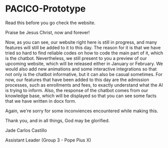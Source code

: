 # PACICO-Prototype

Read this before you go check the website.

Praise be Jesus Christ, now and forever!

Now, as you can see, our website right here is still in progress, and many features will still be added to it to this day. The reason for it is that we have tried so hard to find reliable codes on how to code the main part of it, which is the chatbot. Nevertheless, we still present to you a preview of our upcoming website, which will be released either in January or February.  We would also add new animations and some interactive integrations so that not only is the chatbot informative, but it can also be casual sometimes. For now, our features that have been added to this day are the admission processes, such as enrollments and fees, to exactly understand what the AI is trying to inform. Also, the response of the chatbot comes from our knowledge base, which will be displayed so that you can see some facts that we have written in docx form.

Again, we're sorry for some inconviences encountered while making this.

Thank you, and in all things, God may be glorified.


Jade Carlos Castillo

Assistant Leader (Group 3 - Pope Pius X)


